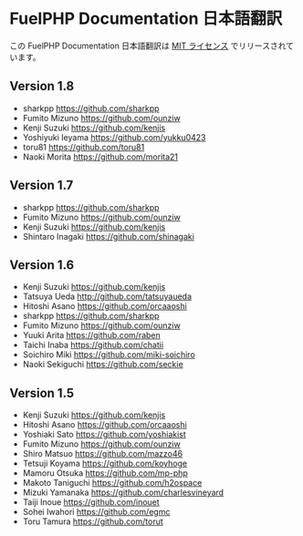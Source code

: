 # FuelPHP Documentation 日本語翻訳

この FuelPHP Documentation 日本語翻訳は [MIT ライセンス](http://opensource.org/licenses/MIT) でリリースされています。

## Version 1.8

* sharkpp <https://github.com/sharkpp>
* Fumito Mizuno <https://github.com/ounziw>
* Kenji Suzuki <https://github.com/kenjis>
* Yoshiyuki Ieyama <https://github.com/yukku0423>
* toru81 <https://github.com/toru81>
* Naoki Morita <https://github.com/morita21>

## Version 1.7

* sharkpp <https://github.com/sharkpp>
* Fumito Mizuno <https://github.com/ounziw>
* Kenji Suzuki <https://github.com/kenjis>
* Shintaro Inagaki <https://github.com/shinagaki>

## Version 1.6

* Kenji Suzuki <https://github.com/kenjis>
* Tatsuya Ueda <http://github.com/tatsuyaueda>
* Hitoshi Asano <https://github.com/orcaaoshi>
* sharkpp <https://github.com/sharkpp>
* Fumito Mizuno <https://github.com/ounziw>
* Yuuki Arita <https://github.com/raben>
* Taichi Inaba <https://github.com/chatii>
* Soichiro Miki <https://github.com/miki-soichiro>
* Naoki Sekiguchi <https://github.com/seckie>

## Version 1.5

* Kenji Suzuki <https://github.com/kenjis>
* Hitoshi Asano <https://github.com/orcaaoshi>
* Yoshiaki Sato <https://github.com/yoshiakist>
* Fumito Mizuno <https://github.com/ounziw>
* Shiro Matsuo <https://github.com/mazzo46>
* Tetsuji Koyama <https://github.com/koyhoge>
* Mamoru Otsuka <https://github.com/mp-php>
* Makoto Taniguchi <https://github.com/h2ospace>
* Mizuki Yamanaka <https://github.com/charlesvineyard>
* Taiji Inoue <https://github.com/inouet>
* Sohei Iwahori <https://github.com/egmc>
* Toru Tamura <https://github.com/torut>
